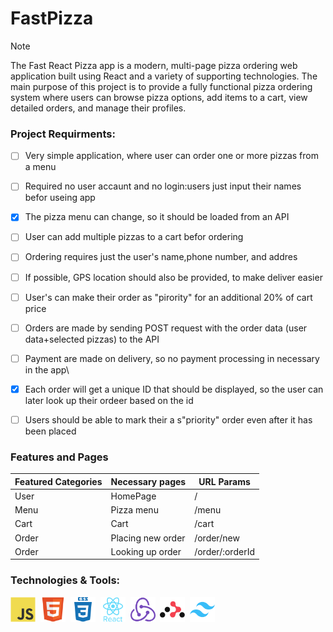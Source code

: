 # FastPizza
>[!NOTE]
>The Fast React Pizza app is a modern, multi-page pizza ordering web application built using React and a variety of supporting technologies. The main purpose of this project is to provide a fully functional pizza ordering system where users can browse pizza options, add items to a cart, view detailed orders, and manage their profiles.


### Project Requirments:
- [ ] Very simple application, where user can order one or more pizzas from a menu
- [ ] Required no user accaunt and no login:users just input their names befor useing app
- [x] The pizza menu can change, so it should be loaded from an API
- [ ] User can add multiple pizzas to a cart befor ordering
- [ ] Ordering requires just the user's name,phone number, and addres
- [ ] If possible, GPS location should also be provided, to make deliver easier
- [ ] User's can make their order as "pirority" for an additional 20% of cart  price
- [ ] Orders are made by sending POST request with the order data (user data+selected pizzas) to the API
- [ ] Payment are made on delivery, so no payment processing in necessary in the app\
- [x] Each order will get a unique ID that should be displayed, so the user can later look up their ordeer based on the id
- [ ] Users should be able to mark their a s"priority" order even after it has been placed


### Features and Pages
| Featured Categories | Necessary pages  | URL Params         |
|---------------------|------------------|--------------------|
| User                | HomePage         |  /                 |
| Menu                | Pizza menu       |  /menu             |
| Cart                | Cart             |  /cart             |
| Order               | Placing new order|  /order/new        |
| Order               | Looking up order | /order/:orderId    | 

### Technologies & Tools:
<p>
  <img src="https://github.com/devicons/devicon/blob/master/icons/javascript/javascript-original.svg" title="JavaScript" alt="JavaScript" width="40" height="40"/>&nbsp;
  <img src="https://github.com/devicons/devicon/blob/master/icons/html5/html5-original.svg" title="HTML5" alt="HTML" width="40" height="40"/>&nbsp;
  <img src="https://github.com/devicons/devicon/blob/master/icons/css3/css3-plain-wordmark.svg"  title="CSS3" alt="CSS" width="40" height="40"/>&nbsp;
  <img src="https://github.com/devicons/devicon/blob/master/icons/react/react-original-wordmark.svg" title="React" alt="React" width="40" height="40"/>&nbsp;
  <img src="https://github.com/devicons/devicon/blob/master/icons/redux/redux-original.svg" title="React" alt="React" width="40" height="40"/>&nbsp;
  <img src="https://github.com/devicons/devicon/blob/master/icons/reactrouter/reactrouter-original.svg" title="React" alt="React" width="40" height="40"/>&nbsp;
  <img src="https://github.com/devicons/devicon/blob/master/icons/tailwindcss/tailwindcss-original.svg" title="npm" alt="npm" width="40" height="40"/>&nbsp;
  
  
</p>
 
